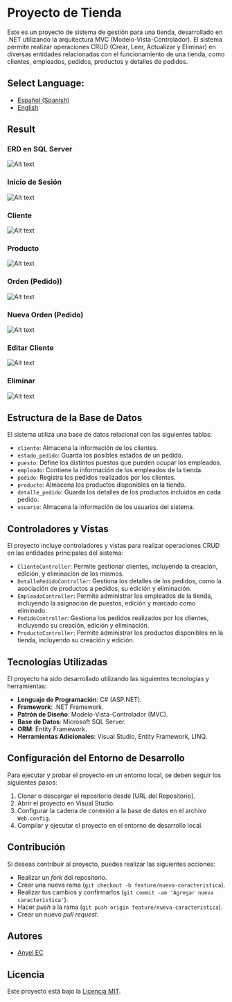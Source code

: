 ﻿# Proyecto de Tienda

Este es un proyecto de sistema de gestión para una tienda, desarrollado en .NET utilizando la arquitectura MVC (Modelo-Vista-Controlador). El sistema permite realizar operaciones CRUD (Crear, Leer, Actualizar y Eliminar) en diversas entidades relacionadas con el funcionamiento de una tienda, como clientes, empleados, pedidos, productos y detalles de pedidos.
## **Select Language:**
- [Español (Spanish)](README-es.md)
- [English](README.md)

## Result
### ERD en SQL Server
![Alt text](doc/ERD.PNG) 
### Inicio de Sesión
![Alt text](doc/login.PNG) 
### Cliente
![Alt text](doc/client.PNG) 
### Producto
![Alt text](doc/product.PNG) 
### Orden (Pedido))
![Alt text](doc/Order.PNG) 
### Nueva Orden (Pedido)
![Alt text](doc/new__order.PNG)
### Editar Cliente
![Alt text](doc/Edit_client.PNG)
### Eliminar
![Alt text](doc/delete.PNG)

## Estructura de la Base de Datos

El sistema utiliza una base de datos relacional con las siguientes tablas:

- `cliente`: Almacena la información de los clientes.
- `estado_pedido`: Guarda los posibles estados de un pedido.
- `puesto`: Define los distintos puestos que pueden ocupar los empleados.
- `empleado`: Contiene la información de los empleados de la tienda.
- `pedido`: Registra los pedidos realizados por los clientes.
- `producto`: Almacena los productos disponibles en la tienda.
- `detalle_pedido`: Guarda los detalles de los productos incluidos en cada pedido.
- `usuario`: Almacena la información de los usuarios del sistema.

## Controladores y Vistas

El proyecto incluye controladores y vistas para realizar operaciones CRUD en las entidades principales del sistema:

- `ClienteController`: Permite gestionar clientes, incluyendo la creación, edición, y eliminación de los mismos.
- `DetallePedidoController`: Gestiona los detalles de los pedidos, como la asociación de productos a pedidos, su edición y eliminación.
- `EmpleadoController`: Permite administrar los empleados de la tienda, incluyendo la asignación de puestos, edición y marcado como eliminado.
- `PedidoController`: Gestiona los pedidos realizados por los clientes, incluyendo su creación, edición y eliminación.
- `ProductoController`: Permite administrar los productos disponibles en la tienda, incluyendo su creación y edición.

## Tecnologías Utilizadas

El proyecto ha sido desarrollado utilizando las siguientes tecnologías y herramientas:

- **Lenguaje de Programación**: C# (ASP.NET).
- **Framework**: .NET Framework.
- **Patrón de Diseño**: Modelo-Vista-Controlador (MVC).
- **Base de Datos**: Microsoft SQL Server.
- **ORM**: Entity Framework.
- **Herramientas Adicionales**: Visual Studio, Entity Framework, LINQ.

## Configuración del Entorno de Desarrollo

Para ejecutar y probar el proyecto en un entorno local, se deben seguir los siguientes pasos:

1. Clonar o descargar el repositorio desde [URL del Repositorio].
2. Abrir el proyecto en Visual Studio.
3. Configurar la cadena de conexión a la base de datos en el archivo `Web.config`.
4. Compilar y ejecutar el proyecto en el entorno de desarrollo local.

## Contribución

Si deseas contribuir al proyecto, puedes realizar las siguientes acciones:

- Realizar un *fork* del repositorio.
- Crear una nueva rama (`git checkout -b feature/nueva-caracteristica`).
- Realizar tus cambios y confirmarlos (`git commit -am 'Agregar nueva característica'`).
- Hacer *push* a la rama (`git push origin feature/nueva-caracteristica`).
- Crear un nuevo *pull request*.

## Autores

- [Anyel EC](www.anyel.top)

## Licencia

Este proyecto está bajo la [Licencia MIT](LICENSE).
